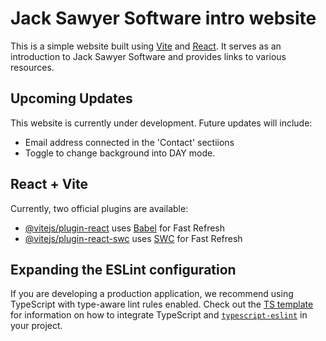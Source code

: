 # Jack Sawyer Software intro website

This is a simple website built using [Vite](https://vitejs.dev/) and [React](https://reactjs.org/).
It serves as an introduction to Jack Sawyer Software and provides links to various resources.

## Upcoming Updates 
This website is currently under development. Future updates will include:
- Email address connected in the 'Contact' sectiions
- Toggle to change background into DAY mode.


## React + Vite

Currently, two official plugins are available:

- [@vitejs/plugin-react](https://github.com/vitejs/vite-plugin-react/blob/main/packages/plugin-react) uses [Babel](https://babeljs.io/) for Fast Refresh
- [@vitejs/plugin-react-swc](https://github.com/vitejs/vite-plugin-react/blob/main/packages/plugin-react-swc) uses [SWC](https://swc.rs/) for Fast Refresh

## Expanding the ESLint configuration

If you are developing a production application, we recommend using TypeScript with type-aware lint rules enabled. Check out the [TS template](https://github.com/vitejs/vite/tree/main/packages/create-vite/template-react-ts) for information on how to integrate TypeScript and [`typescript-eslint`](https://typescript-eslint.io) in your project.
